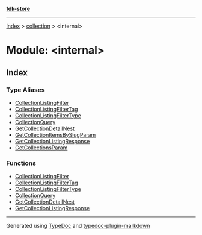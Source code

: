 [**fdk-store**](../../README.md)
***

[Index](../../API.md) > [collection](../README.md) > \<internal\>

# Module: \<internal\>

## Index

### Type Aliases

- [CollectionListingFilter](type-aliases/type-alias.CollectionListingFilter.md)
- [CollectionListingFilterTag](type-aliases/type-alias.CollectionListingFilterTag.md)
- [CollectionListingFilterType](type-aliases/type-alias.CollectionListingFilterType.md)
- [CollectionQuery](type-aliases/type-alias.CollectionQuery.md)
- [GetCollectionDetailNest](type-aliases/type-alias.GetCollectionDetailNest.md)
- [GetCollectionItemsBySlugParam](type-aliases/type-alias.GetCollectionItemsBySlugParam.md)
- [GetCollectionListingResponse](type-aliases/type-alias.GetCollectionListingResponse.md)
- [GetCollectionsParam](type-aliases/type-alias.GetCollectionsParam.md)

### Functions

- [CollectionListingFilter](functions/function.CollectionListingFilter-1.md)
- [CollectionListingFilterTag](functions/function.CollectionListingFilterTag-1.md)
- [CollectionListingFilterType](functions/function.CollectionListingFilterType-1.md)
- [CollectionQuery](functions/function.CollectionQuery-1.md)
- [GetCollectionDetailNest](functions/function.GetCollectionDetailNest-1.md)
- [GetCollectionListingResponse](functions/function.GetCollectionListingResponse-1.md)

***
Generated using [TypeDoc](https://typedoc.org/) and [typedoc-plugin-markdown](https://www.npmjs.com/package/typedoc-plugin-markdown)
